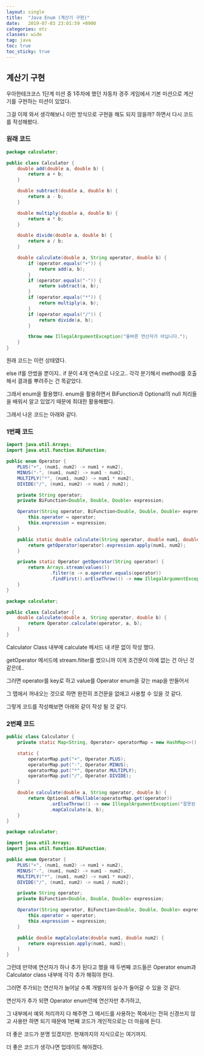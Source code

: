 ```yaml
---
layout: single
title:  "Java Enum (계산기 구현)"
date:   2019-07-03 23:01:59 +0900
categories: etc
classes: wide
tag: java
toc: true
toc_sticky: true
---
```


## 계산기 구현

우아한테크코스 1단계 미션 중 1주차에 했던 자동차 경주 게임에서 기본 미션으로 계산기를 구현하는 미션이 있었다.

그걸 이제 와서 생각해보니 이런 방식으로 구현을 해도 되지 않을까? 하면서 다시 코드를 작성해봤다.

### 원래 코드

```java
package calculator;

public class Calculator {
    double add(double a, double b) {
        return a + b;
    }

    double subtract(double a, double b) {
        return a - b;
    }

    double multiply(double a, double b) {
        return a * b;
    }

    double divide(double a, double b) {
        return a / b;
    }

    double calculate(double a, String operator, double b) {
        if (operator.equals("+")) {
            return add(a, b);
        }
        if (operator.equals("-")) {
            return subtract(a, b);
        }
        if (operator.equals("*")) {
            return multiply(a, b);
        }
        if (operator.equals("/")) {
            return divide(a, b);
        }

        throw new IllegalArgumentException("올바른 연산자가 아닙니다.");
    }
}

```

원래 코드는 이런 상태였다.

else if를 안썼을 뿐이지.. if 문이 4개 연속으로 나오고.. 각각 분기해서 method를 호출해서 결과를 뿌려주는 건 똑같았다.

그래서 enum을 활용했다. enum을 활용하면서 BiFunction과 Optional의 null 처리들을 배워서 알고 있었기 때문에 최대한 활용해봤다.

그래서 나온 코드는 아래와 같다.

### 1번째 코드

```java
import java.util.Arrays;
import java.util.function.BiFunction;

public enum Operator {
    PLUS("+", (num1, num2) -> num1 + num2),
    MINUS("-", (num1, num2) -> num1 - num2),
    MULTIPLY("*", (num1, num2) -> num1 * num2),
    DIVIDE("/", (num1, num2) -> num1 / num2);

    private String operator;
    private BiFunction<Double, Double, Double> expression;

    Operator(String operator, BiFunction<Double, Double, Double> expression) {
        this.operator = operator;
        this.expression = expression;
    }

    public static double calculate(String operator, double num1, double num2) {
        return getOperator(operator).expression.apply(num1, num2);
    }

    private static Operator getOperator(String operator) {
        return Arrays.stream(values())
                .filter(o -> o.operator.equals(operator))
                .findFirst().orElseThrow(() -> new IllegalArgumentException("올바른 연산자가 아닙니다."));
    }
}

```

```java
package calculator;

public class Calculator {
    double calculate(double a, String operator, double b) {
        return Operator.calculate(operator, a, b);
    }
}
```

Calculator Class 내부에 calculate 메서드 내 if문 없이 작성 했다.

getOperator 메서드에 stream.filter를 썼으니까 이게 조건문이 아예 없는 건 아닌 것 같은데..

그러면 operator를 key로 하고 value를 Operator enum을 갖는 map을 만들어서

그 맵에서 꺼내오는 것으로 하면 완전히 조건문을 없애고 사용할 수 있을 것 같다.

그렇게 코드를 작성해보면 아래와 같이 작성 될 것 같다.

### 2번째 코드

```java
public class Calculator {
    private static Map<String, Operator> operatorMap = new HashMap<>();

    static {
        operatorMap.put("+", Operator.PLUS);
        operatorMap.put("-", Operator.MINUS);
        operatorMap.put("*", Operator.MULTIPLY);
        operatorMap.put("/", Operator.DIVIDE);
    }

    double calculate(double a, String operator, double b) {
        return Optional.ofNullable(operatorMap.get(operator))
                .orElseThrow(() -> new IllegalArgumentException("잘못된 연산자 입력입니다."))
                .mapCalculate(a, b);
    }
}
```

```java
package calculator;

import java.util.Arrays;
import java.util.function.BiFunction;

public enum Operator {
    PLUS("+", (num1, num2) -> num1 + num2),
    MINUS("-", (num1, num2) -> num1 - num2),
    MULTIPLY("*", (num1, num2) -> num1 * num2),
    DIVIDE("/", (num1, num2) -> num1 / num2);

    private String operator;
    private BiFunction<Double, Double, Double> expression;

    Operator(String operator, BiFunction<Double, Double, Double> expression) {
        this.operator = operator;
        this.expression = expression;
    }

    public double mapCalculate(double num1, double num2) {
        return expression.apply(num1, num2);
    }
}

```

그런데 만약에 연산자가 하나 추가 된다고 했을 때 두번째 코드들은 Operator enum과 Calculator class 내부에 각각 추가 해줘야 한다.

그러면 추가되는 연산자가 늘어날 수록 개발자의 실수가 들어갈 수 있을 것 같다.

연산자가 추가 되면 Operator enum안에 연산자만 추가하고,

그 내부에서 예외 처리까지 다 해주면 그 메서드를 사용하는 쪽에서는 전혀 신경쓰지 않고 사용만 하면 되기 때문에 1번째 코드가 개인적으로는 더 마음에 든다.

더 좋은 코드가 분명 있겠지만. 현재까지의 지식으로는 여기까지.

더 좋은 코드가 생각나면 업데이트 해야겠다.
